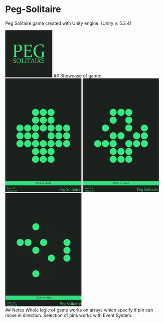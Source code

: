 # Peg-Solitaire
Peg Solitaire game created with Unity engine. (Unity v. 5.3.4)


<img src="Media_img/bigicon.png" alt="logo" width="150" height="150">
## Showcase of game: 
<div>
<img src="Media_img/2.png" alt="logo" width="243" height="361">
<img src="Media_img/3.png" alt="logo" width="243" height="361">
<img src="Media_img/4.png" alt="logo" width="243" height="361">
</div>
## Notes
Whole logic of game works on arrays which specify if pin can move in direction. 
Selection of pins works with Event System. 
